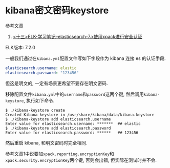 # kibana密文密码keystore

参考文章

1. [<十三>ELK-学习笔记–elasticsearch-7.x使用xpack进行安全认证](http://www.eryajf.net/3500.html)

ELK版本: 7.2.0

一般我们通过在`kibana.yml`配置文件写如下字段作为 kibana 连接 es 的认证手段.

```yaml
elasticsearch.username: elastic
elasticsearch.password: "123456"
```

但这是明文的, 一定有场景更希望不要存在明文密码.

移除配置文件`kibana.yml`中的`username`和`password`这两个键, 然后调用`kibana-keystore`, 执行如下命令.

```log
$ ./kibana-keystore create
Created Kibana keystore in /usr/share/kibana/data/kibana.keystore
$ ./kibana-keystore add elasticsearch.username
Enter value for elasticsearch.username: *******  ## elastic
$ ./kibana-keystore add elasticsearch.password
Enter value for elasticsearch.password: ******   ## 123456
```

然后重启 kibana, 和明文密码时完全相同.

参考文章1中说要加`xpack.reporting.encryptionKey`和`xpack.security.encryptionKey`两个键, 否则会出错, 但实际在测试时并不会.
